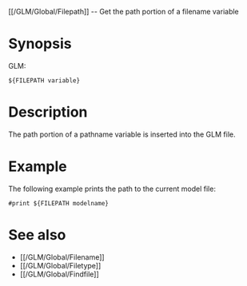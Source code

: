 [[/GLM/Global/Filepath]] -- Get the path portion of a filename variable

# Synopsis

GLM:

~~~
${FILEPATH variable}
~~~

# Description

The path portion of a pathname variable is inserted into the GLM file.

# Example

The following example prints the path to the current model file:

~~~
#print ${FILEPATH modelname}
~~~

# See also

* [[/GLM/Global/Filename]]
* [[/GLM/Global/Filetype]]
* [[/GLM/Global/Findfile]]
